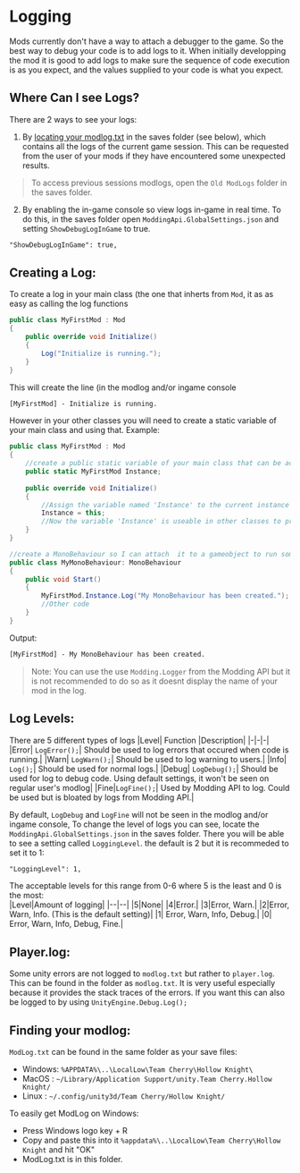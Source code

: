 # Logging
Mods currently don't have a way to attach a debugger to the game. So the best way to debug your code is to add logs to it. When initially developping the mod it is good to add logs to make sure the sequence of code execution is as you expect, and the values supplied to your code is what you expect. 
## Where Can I see Logs?
There are 2 ways to see your logs:

 1. By [locating your modlog.txt](#finding-your-modlog) in the saves folder (see below), which contains all the logs of the current game session. This can be requested from the user of your mods if they have encountered some unexpected results.
> To access previous sessions modlogs, open the `Old ModLogs` folder in the saves folder.
2. By enabling the in-game console so view logs in-game in real time.
To do this, in the saves folder open `ModdingApi.GlobalSettings.json` and setting `ShowDebugLogInGame` to true.
```txt 
"ShowDebugLogInGame": true,
```

## Creating a Log:
To create a log in your main class (the one that inherts from `Mod`, it  as as easy as calling the log functions 
```cs 
public class MyFirstMod : Mod
{
	public override void Initialize()
	{
		Log("Initialize is running.");
	}
}
```
This will create the line (in the modlog and/or ingame console
```txt 
[MyFirstMod] - Initialize is running.
```

However in your other classes you will need to create a static variable of your main class and using that.
Example:
```cs 
public class MyFirstMod : Mod
{
	//create a public static variable of your main class that can be accessed from other classes
	public static MyFirstMod Instance;
	
	public override void Initialize()
	{
		//Assign the variable named 'Instance' to the current instance of your main class using the keyword 'this'
		Instance = this;
		//Now the variable 'Instance' is useable in other classes to provide functionality that the main class has such as Logging.
	}
}

//create a MonoBehaviour so I can attach  it to a gameobject to run some code on it
public class MyMonoBehaviour: MonoBehaviour
{
	public void Start()
	{
		MyFirstMod.Instance.Log("My MonoBehaviour has been created.");
		//Other code
	}
}
```
Output:
```txt 
[MyFirstMod] - My MonoBehaviour has been created.
```
> Note: You can use the use `Modding.Logger` from the Modding API but it is not recommended to do so as it doesnt display the name of your mod in the log.

## Log Levels:  
There are 5 different types of logs
|Level| Function |Description|
|-|-|-|
|Error| `LogError();`| Should be used to log errors that occured when code is running.|
|Warn| `LogWarn();`| Should be used to log warning to users.|
|Info| `Log();`| Should be used for normal logs.|
|Debug| `LogDebug();`| Should be used for log to debug code. Using default settings, it won't be seen on regular user's modlog|
|Fine|`LogFine();`| Used by Modding API to log. Could be used but is bloated by logs from Modding API.|

By default, `LogDebug` and `LogFine` will not be seen in the modlog and/or ingame console, To change the level of logs you can see, locate the `ModdingApi.GlobalSettings.json` in the saves folder. There you will be able to see a setting called `LoggingLevel`. the default is 2 but it is recommeded to set it to 1:
```txt 
"LoggingLevel": 1,
```

The acceptable levels for this range from 0-6 where 5 is the least and 0 is the most:  
|Level|Amount of logging|
|--|--|
|5|None|
|4|Error.|
|3|Error, Warn.|
|2|Error, Warn, Info. (This is the default setting)| 
|1| Error, Warn, Info, Debug.|
|0| Error, Warn, Info, Debug, Fine.|

## Player.log:  
Some unity errors are not logged to `modlog.txt` but rather to `player.log`. This can be found in the folder as `modlog.txt`. It is very useful especially because it provides the stack traces of the errors.
If you want this can also be logged to by using `UnityEngine.Debug.Log();`

## Finding your modlog:  
`ModLog.txt` can be found in the same folder as your save files:
- Windows: `%APPDATA%\..\LocalLow\Team Cherry\Hollow Knight\`
- MacOS  : `~/Library/Application Support/unity.Team Cherry.Hollow Knight/`
- Linux  : `~/.config/unity3d/Team Cherry/Hollow Knight/`

To easily get ModLog on Windows:
- Press Windows logo key + R
- Copy and paste this into it `%appdata%\..\LocalLow\Team Cherry\Hollow Knight` and hit "OK"
- ModLog.txt is in this folder.

